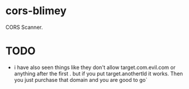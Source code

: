 # cors-blimey

CORS Scanner.

# TODO
* i have also seen things like they don't allow target.com.evil.com or anything after the first . but if you put target.anothertld it works. Then you just purchase that domain and you are good to go`
